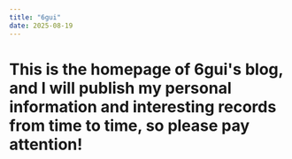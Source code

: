 ```yaml
---
title: "6gui"
date: 2025-08-19
---
```

# This is the homepage of 6gui's blog, and I will publish my personal information and interesting records from time to time, so please pay attention!
